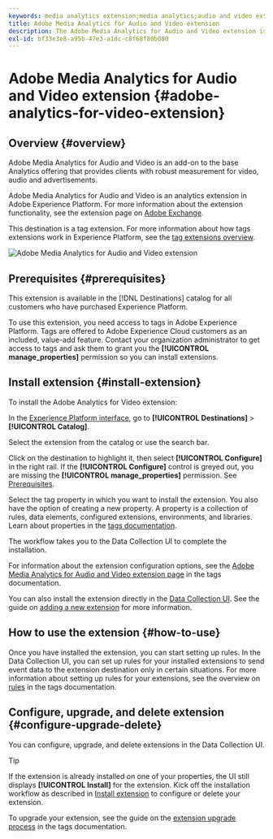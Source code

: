 ```yaml
---
keywords: media analytics extension;media analytics;audio and video extension
title: Adobe Media Analytics for Audio and Video extension
description: The Adobe Media Analytics for Audio and Video extension is an analytics destination in Adobe Experience Platform. For more information about the extension functionality, see the extension page on Adobe Exchange.
exl-id: bf33e3e8-a95b-47e3-a1dc-c8f68f80b080
---
```

# Adobe Media Analytics for Audio and Video extension {#adobe-analytics-for-video-extension}

## Overview {#overview}

Adobe Media Analytics for Audio and Video is an add-on to the base Analytics offering that provides clients with robust measurement for video, audio and advertisements. 

Adobe Media Analytics for Audio and Video is an analytics extension in Adobe Experience Platform. For more information about the extension functionality, see the extension page on [Adobe Exchange](https://exchange.adobe.com/experiencecloud.details.100157.html).

This destination is a tag extension. For more information about how tags extensions work in Experience Platform, see the [tag extensions overview](../launch-extensions/overview.md).

![Adobe Media Analytics for Audio and Video extension](../../assets/catalog/analytics/adobe-video-analytics/catalog.png)

## Prerequisites {#prerequisites}

This extension is available in the [!DNL Destinations] catalog for all customers who have purchased Experience Platform.

To use this extension, you need access to tags in Adobe Experience Platform. Tags are offered to Adobe Experience Cloud customers as an included, value-add feature. Contact your organization administrator to get access to tags and ask them to grant you the **[!UICONTROL manage_properties]** permission so you can install extensions.

## Install extension {#install-extension}

To install the Adobe Analytics for Video extension:

In the [Experience Platform interface](https://platform.adobe.com/), go to **[!UICONTROL Destinations]** > **[!UICONTROL Catalog]**.

Select the extension from the catalog or use the search bar.

Click on the destination to highlight it, then select **[!UICONTROL Configure]** in the right rail. If the **[!UICONTROL Configure]** control is greyed out, you are missing the **[!UICONTROL manage_properties]** permission. See [Prerequisites](#prerequisites).

Select the tag property in which you want to install the extension. You also have the option of creating a new property. A property is a collection of rules, data elements, configured extensions, environments, and libraries. Learn about properties in the [tags documentation](../../../tags/ui/administration/companies-and-properties.md).

The workflow takes you to the Data Collection UI to complete the installation. 

For information about the extension configuration options, see the [Adobe Media Analytics for Audio and Video extension page](../../../tags/extensions/client/media-analytics/overview.md) in the tags documentation.

You can also install the extension directly in the [Data Collection UI](https://experience.adobe.com/#/data-collection/). See the guide on [adding a new extension](../../../tags/ui/managing-resources/extensions/overview.md#add-a-new-extension) for more information.

## How to use the extension {#how-to-use}

Once you have installed the extension, you can start setting up rules. In the Data Collection UI, you can set up rules for your installed extensions to send event data to the extension destination only in certain situations. For more information about setting up rules for your extensions, see the overview on [rules](../../../tags/ui/managing-resources/rules.md) in the tags documentation.

## Configure, upgrade, and delete extension {#configure-upgrade-delete}

You can configure, upgrade, and delete extensions in the Data Collection UI.

>[!TIP]
>
>If the extension is already installed on one of your properties, the UI still displays **[!UICONTROL Install]** for the extension. Kick off the installation workflow as described in [Install extension](#install-extension) to configure or delete your extension.

To upgrade your extension, see the guide on the [extension upgrade process](../../../tags/ui/managing-resources/extensions/extension-upgrade.md) in the tags documentation.
